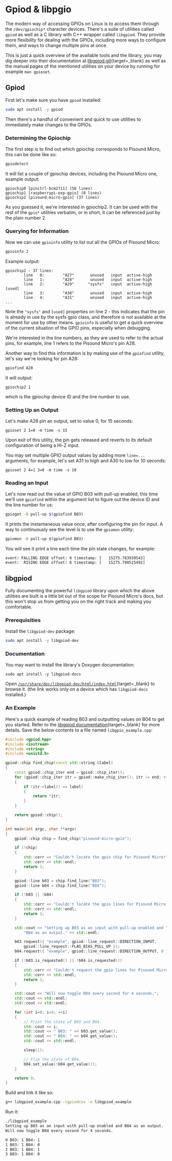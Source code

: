 # Gpiod & libpgio

The modern way of accessing GPIOs on Linux is to access them through the `/dev/gpiochip*` character devices. There's a suite of utilities called `gpiod` as well as a C library with C++ wrapper called `libgpiod`. They provide more flexibility for dealing with the GPIOs, including more ways to configure them, and ways to change multiple pins at once.

This is just a quick overview of the available tools and the library, you may dig deeper into their documentation at [libgpiod.git](https://git.kernel.org/pub/scm/libs/libgpiod/libgpiod.git/tree/README){target=_blank} as well as the manual pages of the mentioned utilities on your device by running for example `man gpioset`.

## Gpiod

First let's make sure you have `gpiod` installed:

```bash
sudo apt install -y gpiod
```

Then there's a handful of convenient and quick to use utilities to immediately make changes to the GPIOs.

### Determining the Gpiochip

The first step is to find out which gpiochip corresponds to Pisound Micro, this can be done like so:

```bash
gpiodetect
```

It will list a couple of gpiochip devices, including the Pisound Micro one, example output:

```
gpiochip0 [pinctrl-bcm2711] (58 lines)
gpiochip1 [raspberrypi-exp-gpio] (8 lines)
gpiochip2 [pisound-micro-gpio] (37 lines)
```

As you guessed it, we're interested in gpiochip2. It can be used with the rest of the `gpio*` utilities verbatim, or in short, it can be referenced just by the plain number 2.

### Querying for Information

Now we can use `gpioinfo` utility to list out all the GPIOs of Pisound Micro:

```bash
gpioinfo 2
```

Example output:

```
gpiochip2 - 37 lines:
        line   0:        "A27"       unused   input  active-high
        line   1:        "A28"       unused   input  active-high
        line   2:        "A29"      "sysfs"   input  active-high [used]
        line   3:        "A30"       unused   input  active-high
        line   4:        "A31"       unused   input  active-high
...
```

Note the `"sysfs"` and `[used]` properties on line 2 - this indicates that the pin is already in use by the sysfs gpio class, and therefore is not available at the moment for use by other means. `gpioinfo` is useful to get a quick overview of the current situation of the GPIO pins, especially when debugging.

We're interested in the line numbers, as they are used to refer to the actual pins, for example, line 1 refers to the Pisound Micro's pin A28.

Another way to find this information is by making use of the `gpiofind` utility, let's say we're looking for pin A28:

```bash
gpiofind A28
```

It will output:

```
gpiochip2 1
```

which is the gpiochip device ID and the line number to use.

### Setting Up an Output

Let's make A28 pin an output, set to value 0, for 15 seconds:

```
gpioset 2 1=0 -m time -s 15
```

Upon exit of this utility, the pin gets released and reverts to its default configuration of being a Hi-Z input.

You may set multiple GPIO output values by adding more `line=...` arguments, for example, let's set A31 to high and A30 to low for 10 seconds:

```
gpioset 2 4=1 3=0 -m time -s 10
```

### Reading an Input

Let's now read out the value of GPIO B03 with pull-up enabled, this time we'll use `gpiofind` within the argument list to figure out the device ID and the line number for us:

```bash
gpioget -B pull-up $(gpiofind B03)
```

It prints the instantaneous value once, after configuring the pin for input. A way to continuously see the level is to use the `gpiomon` utility:

```bash
gpiomon -B pull-up $(gpiofind B03)
```

You will see it print a line each time the pin state changes, for example:

```
event: FALLING EDGE offset: 6 timestamp: [   15275.783939543]
event:  RISING EDGE offset: 6 timestamp: [   15275.798515492]
```

## libgpiod

Fully documenting the powerful `libgpiod` library upon which the above utilities are built is a little bit out of the scope for Pisound Micro's docs, but this won't stop us from getting you on the right track and making you comfortable.

### Prerequisities

Install the `libgpiod-dev` package:

```bash
sudo apt install -y libgpiod-dev
```

### Documentation

You may want to install the library's Doxygen documentation:

```
sudo apt install -y libgpiod-docs
```

Open [`/usr/share/doc/libgpiod-dev/html/index.html`](file:///usr/share/doc/libgpiod-dev/html/index.html){target=_blank} to browse it. (the link works only on a device which has `libgpiod-docs` installed.)

### An Example

Here's a quick example of reading B03 and outputting values on B04 to get you started. Refer to the [libgpiod documentation](https://git.kernel.org/pub/scm/libs/libgpiod/libgpiod.git/about/){target=_blank} for more details. Save the below contents to a file named `libgpio_example.cpp`:

```cpp
#include <gpiod.hpp>
#include <iostream>
#include <string>
#include <unistd.h>

gpiod::chip find_chip(const std::string &label)
{
    const gpiod::chip_iter end = gpiod::chip_iter();
    for (gpiod::chip_iter itr = gpiod::make_chip_iter(); itr != end; ++itr)
    {
        if (itr->label() == label)
        {
            return *itr;
        }
    }

    return gpiod::chip();
}

int main(int argc, char **argv)
{
    gpiod::chip chip = find_chip("pisound-micro-gpio");

    if (!chip)
    {
        std::cerr << "Couldn't locate the gpio chip for Pisound Micro!";
        std::cerr << std::endl;
        return 1;
    }

    gpiod::line b03 = chip.find_line("B03");
    gpiod::line b04 = chip.find_line("B04");

    if (!b03 || !b04)
    {
        std::cerr << "Couldn't locate the gpio lines for Pisound Micro!";
        std::cerr << std::endl;
        return 1;
    }

    std::cout << "Setting up B03 as an input with pull-up enabled and "
        "B04 as an output." << std::endl;

    b03.request({ "example", gpiod::line_request::DIRECTION_INPUT,
        gpiod::line_request::FLAG_BIAS_PULL_UP });
    b04.request({ "example", gpiod::line_request::DIRECTION_OUTPUT, 0 }, 1);

    if (!b03.is_requested() || !b04.is_requested())
    {
        std::cerr << "Couldn't request the gpio lines for Pisound Micro!";
        std::cerr << std::endl;
        return 1;
    }

    std::cout << "Will now toggle B04 every second for 4 seconds.";
    std::cout << std::endl;
    std::cout << std::endl;

    for (int i=0; i<4; ++i)
    {
        // Print the state of B03 and B04.
        std::cout << i;
        std::cout << " B03: " << b03.get_value();
        std::cout << " B04: " << b04.get_value();
        std::cout << std::endl;

        sleep(1);

        // Flip the state of B04.
        b04.set_value(!b04.get_value());
    }

    return 0;
}
```

Build and link it like so:

```bash
g++ libgpiod_example.cpp -lgpiodcxx -o libgpiod_example
```

Run it:

```bash
./libgpiod_example
Setting up B03 as an input with pull-up enabled and B04 as an output.
Will now toggle B04 every second for 4 seconds.

0 B03: 1 B04: 1
1 B03: 1 B04: 0
2 B03: 1 B04: 1
3 B03: 1 B04: 0
```
